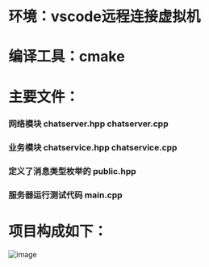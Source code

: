 # 环境：vscode远程连接虚拟机
# 编译工具：cmake
# 主要文件：
### 网络模块 chatserver.hpp chatserver.cpp
### 业务模块 chatservice.hpp chatservice.cpp
### 定义了消息类型枚举的 public.hpp
### 服务器运行测试代码 main.cpp
# 项目构成如下：
![image](https://github.com/ccoolz/cppApp/assets/126702055/da1ef326-fc20-4cbb-9489-17d00b9f4472)
